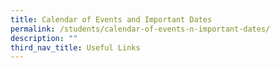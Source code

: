 ```yaml
---
title: Calendar of Events and Important Dates
permalink: /students/calendar-of-events-n-important-dates/
description: ""
third_nav_title: Useful Links
---
```

